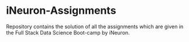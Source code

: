 # iNeuron-Assignments
Repository contains the solution of all the assignments which are given in the Full Stack Data Science Boot-camp by iNeuron.  
